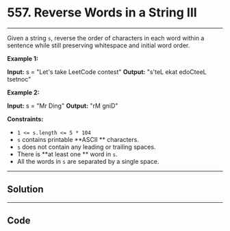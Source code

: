 # 557. Reverse Words in a String III

---

Given a string `s`, reverse the order of characters in each word within a sentence while still preserving whitespace and initial word order.

 

**Example 1:**


**Input:** s = "Let's take LeetCode contest"
**Output:** "s'teL ekat edoCteeL tsetnoc"


**Example 2:**


**Input:** s = "Mr Ding"
**Output:** "rM gniD"


 

**Constraints:**

  * `1 <= s.length <= 5 * 104`
  * `s` contains printable **ASCII ** characters.
  * `s` does not contain any leading or trailing spaces.
  * There is **at least one ** word in `s`.
  * All the words in `s` are separated by a single space.

---

## Solution



---

## Code
```python


```